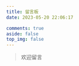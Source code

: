 ```yaml
---
title: 留言板
date: 2023-05-20 22:06:17

comments: true
aside: false
top_img: false
---
```


<script src="https://cdn.bootcdn.net/ajax/libs/jquery/3.6.0/jquery.min.js"></script>
<script src="https://fastly.jsdelivr.net/gh/yaseng/jquery.barrager.js/dist/js/jquery.barrager.min.js"></script>
<style>
/* 评论弹幕 */
.barrage {
    position: fixed;
    right: -500px;
    display: inline-block;
    width: fit-content;
    z-index: 99
}
.barrage_box {
    display: flex;
    background-color: rgba(0, 0, 0, .5);
    padding-right: 8px;
    height: 40px;
    border-radius: 25px;
}
.barrage_box .portrait {
    display: inline-block;
    margin-top: 4px;
    margin-left: 4px;
    width: 32px;
    height: 32px;
    border-radius: 50%;
    overflow: hidden;
}
.barrage_box .portrait img {
    width: 100%;
    height: 100%;
}
.barrage_box div.p a {
    display: inline-block;
    white-space: nowrap;
    max-width: 25rem;
    margin-right: 2px;
    font-size: 14px;
    line-height: 40px;
    margin-left: 10px;
    overflow: hidden;
    text-overflow: ellipsis;
    text-decoration: none;
}
.barrage_box div.p a:hover {
    text-decoration: underline;
}
</style>

> 欢迎留言

<div id="loading"></div>

<script>

let lastUrl = document.referrer || 'xx';
//alert(document.referrer=='');
if (document.referrer!='' && lastUrl.indexOf('/guestbook')< 0 ){
    location.reload();
}

let ls = [];
let Num = 0;
window.addEventListener('load', (event) => {
  //alert('window.onload');
    // 手机端显示效果不好，所以直接不让其显示
    if (1 && document.body.clientWidth > 100) {
        // 加载动画，将 /img/loading.svg 换成你的加载图片即可
        document.getElementById('loading').innerHTML = '<a href="/img/loading.svg" data-fancybox="gallery" data-caption="弹幕加载中..." data-thumb="/img/loading.svg"><img src="/img/loading.svg" data-lazy-src="/img/loading.svg" alt="弹幕加载中..." data-ll-status="loaded" class="entered loaded"></a><div class="img-alt is-center">弹幕加载中...</div>';
        let barrageTime = ''
        // 使用twikoo 自带api请求全站数据
        twikoo.getRecentComments({
            envId: 'https://twikoo.geekswg.top/', // 环境 ID
            // region: 'ap-guangzhou', // 环境地域，默认为 ap-shanghai，如果您的环境地域不是上海，需传此参数
            pageSize: 64, // 获取多少条，默认：10，最大：100
            includeReply: true // 是否包括最新回复，默认：false
        }).then((data) => {
            data.forEach(i => {
                if (i.avatar == undefined) i.avatar = 'https://cravatar.cn/avatar/d615d5793929e8c7d70eab5f00f7f5f1?d=mp'
                ls.push({
                    img: i.avatar, //图片 
                    info: i.nick + '：' + formatDanmaku(i.comment), //文字 
                    href: i.url+'#'+i.id, //链接 
                    close: true, //显示关闭按钮 
                    speed: 20, //延迟,单位秒,默认6 
                    // bottom: 70, //距离底部高度,单位px,默认随机 
                    color: '#fff', //颜色,默认白色 
                    old_ie_color: '#000000', //ie低版兼容色,不能与网页背景相同,默认黑色 
                })
            });
            setTimeout(() => { document.getElementById('loading').innerHTML = ''; }, 2000);
            setInterval(() => {
                if (Num >= ls.length) Num = 0
                $('body').barrager(ls[Num]);
                Num++;
            }, 1000); // 弹幕间隔时长
        }).catch(function (err) { console.error(err); });
    } else {
        document.getElementById('loading').innerHTML = '<div class="note danger flat"><p>已关闭弹幕功能，请在电脑上查看。</p></div>' // 如果是手机则提醒
    }
});
// 格式化评论
function formatDanmaku(str) {
    str = str.replace(/<\/*br>|[\s\uFEFF\xA0]+/g, '');
    str = str.replace(/<img.*?>/g, '[图片]');
    str = str.replace(/<a.*?>.*?<\/a>/g, '[链接]');
    str = str.replace(/<pre.*?>.*?<\/pre>/g, '[代码块]');
    str = str.replace(/<.*?>/g, '');
    return str
}
</script>
